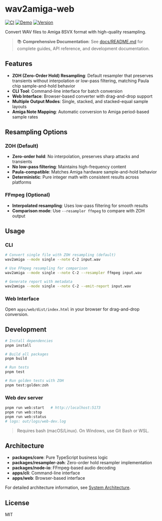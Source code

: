 # wav2amiga-web

[![CI](https://github.com/gmnstr/wav2amiga-web/actions/workflows/ci.yml/badge.svg?branch=main)](https://github.com/gmnstr/wav2amiga-web/actions/workflows/ci.yml)
[![Demo](https://img.shields.io/badge/demo-website-blue)](https://gmnstr.github.io/wav2amiga-web/)
[![Version](https://img.shields.io/badge/version-v0.1.0-blue)](https://github.com/gmnstr/wav2amiga-web)

Convert WAV files to Amiga 8SVX format with high-quality resampling.

> 📚 **Comprehensive Documentation**: See [docs/README.md](docs/README.md) for complete guides, API reference, and development documentation.

## Features

- **ZOH (Zero-Order Hold) Resampling**: Default resampler that preserves transients without interpolation or low-pass filtering, matching Paula chip sample-and-hold behavior
- **CLI Tool**: Command-line interface for batch conversion
- **Web Interface**: Browser-based converter with drag-and-drop support
- **Multiple Output Modes**: Single, stacked, and stacked-equal sample layouts
- **Amiga Note Mapping**: Automatic conversion to Amiga period-based sample rates

## Resampling Options

### ZOH (Default)
- **Zero-order hold**: No interpolation, preserves sharp attacks and transients
- **No low-pass filtering**: Maintains high-frequency content
- **Paula-compatible**: Matches Amiga hardware sample-and-hold behavior
- **Deterministic**: Pure integer math with consistent results across platforms

### FFmpeg (Optional)
- **Interpolated resampling**: Uses low-pass filtering for smooth results
- **Comparison mode**: Use `--resampler ffmpeg` to compare with ZOH output

## Usage

### CLI
```bash
# Convert single file with ZOH resampling (default)
wav2amiga --mode single --note C-2 input.wav

# Use FFmpeg resampling for comparison
wav2amiga --mode single --note C-2 --resampler ffmpeg input.wav

# Generate report with metadata
wav2amiga --mode single --note C-2 --emit-report input.wav
```

### Web Interface
Open `apps/web/dist/index.html` in your browser for drag-and-drop conversion.

## Development

```bash
# Install dependencies
pnpm install

# Build all packages
pnpm build

# Run tests
pnpm test

# Run golden tests with ZOH
pnpm test:golden:zoh
```

### Web dev server
```bash
pnpm run web:start   # http://localhost:5173
pnpm run web:stop
pnpm run web:status
# logs: out/logs/web-dev.log
```

> Requires bash (macOS/Linux). On Windows, use Git Bash or WSL.

## Architecture

- **packages/core**: Pure TypeScript business logic
- **packages/resampler-zoh**: Zero-order hold resampler implementation
- **packages/node-io**: FFmpeg-based audio decoding
- **apps/cli**: Command-line interface
- **apps/web**: Browser-based interface

For detailed architecture information, see [System Architecture](docs/architecture.md).

## License

MIT
